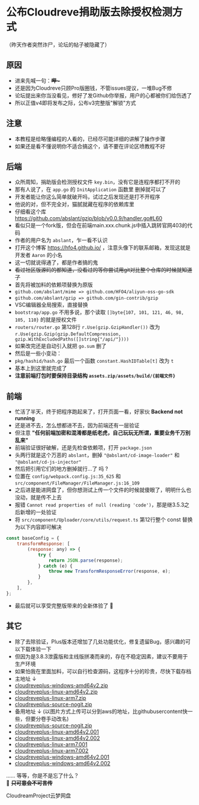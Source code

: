 # 公布Cloudreve捐助版去除授权检测方式

（昨天作者突然诈尸，论坛的帖子被隐藏了）

## 原因
+ 进来先喊一句：~~**哔~**~~
+ 还是因为Cloudreve只顾Pro版圈钱，不管issues提议，一堆Bug不修
+ 论坛提出来你当没看见，修好了发Github你举报，用户的心都被你们给伤透了
+ 所以正值v4即将发布之际，公布v3完整版"解锁"方式

## 注意
+ 本教程是给略懂编程的人看的，已经尽可能详细的讲解了操作步骤
+ 如果还是看不懂说明你不适合搞这个，请不要在评论区喷教程不好

## 后端
+ 众所周知，捐助版会检测授权文件 `key.bin`，没有它是连程序都打不开的
+ 那有人说了，在 `app.go` 的 `InitApplication` 函数里 删掉就可以了
+ 开发者能让你这么简单就破开吗，试过之后发现还是打不开程序
+ 他说的对，但不完全对，猫腻就藏在程序的依赖库里
+ 仔细看这个库 https://github.com/abslant/gzip/blob/v0.0.9/handler.go#L60
+ 看似只是一个fork版，但会在前端main.xxx.chunk.js中插入跳转官网403的代码
+ 作者的用户名为 `abslant`，乍一看不认识
+ 打开这个博客 https://hfo4.github.io/ ，注意头像下的联系邮箱，发现这就是开发者 `Aaron` 的小名
+ 这一切就说得通了，都是作者搞的鬼
+ ~~看过社区版源码的都知道，没看过的等你尝试用git对比整个仓库的时候就知道了~~
+ 首先将被加料的依赖项替换为原版
+ `github.com/abslant/mime => github.com/HFO4/aliyun-oss-go-sdk`
+ `github.com/abslant/gzip => github.com/gin-contrib/gzip`
+ VSC编辑器全局搜索，直接替换
+ `bootstrap/app.go` 不用多说，那个读取 `[]byte{107, 101, 121, 46, 98, 105, 110}` 的就是授权文件
+ `routers/router.go` 第128行 `r.Use(gzip.GzipHandler())` 改为 `r.Use(gzip.Gzip(gzip.DefaultCompression, gzip.WithExcludedPaths([]string{"/api/"})))`
+ 如果改完还是自动引入就把 `go.sum` 删了
+ 然后是一些小变动：
+ `pkg/hashid/hash.go` 最后一个函数 `constant.HashIDTable[t]` 改为 `t`
+ 基本上到这里就完成了
+ **注意前端打包时要保持目录结构 `assets.zip/assets/build/{前端文件}`**

## 前端
+ 忙活了半天，终于把程序跑起来了，打开页面一看，好家伙 **Backend not running**
+ 还是进不去，怎么想都进不去，因为前端还有一层验证
+ 但注意 **"任何前端加密和混淆都是纸老虎，自己玩玩无所谓，重要业务千万别乱来"**
+ 前端验证很好破解，还是先检查依赖项，打开 `package.json`
+ 头两行就是这个万恶的 `abslant`，删掉 `"@abslant/cd-image-loader"` 和 `"@abslant/cd-js-injector"`
+ 然后把引用它们的地方删掉就行...了 吗 ?
+ 位置在 `config/webpack.config.js:35_625` 和 `src/component/FileManager/FileManager.js:16_109`
+ 之后进是能进网盘了，但你想测试上传一个文件的时候就傻眼了，明明什么也没动，就是传不上去
+ 报错 `Cannot read properties of null (reading 'code')`，那是继3.5.3之后新增的一处验证
+ 将 `src/component/Uploader/core/utils/request.ts` 第12行整个 const 替换为以下内容即可解决
```js
const baseConfig = {
    transformResponse: [
        (response: any) => {
            try {
                return JSON.parse(response);
            } catch (e) {
                throw new TransformResponseError(response, e);
            }
        },
    ],
};
```
+ 最后就可以享受完整版带来的全新体验了 🎉

## 其它
+ 除了去除验证，Plus版本还增加了几处功能优化，修复遗留Bug，感兴趣的可以下载体验一下
+ 但因为是3.8.3泄露版和主线版拼凑而来的，存在不稳定因素，建议不要用于生产环境
+ 如果怕我在里面加料，可以自行检查源码，这程序十分的珍贵，尽快下载存档
+ 主地址 ↓
+ [cloudreveplus-windows-amd64v2.zip](https://github.com/cloudreve/Cloudreve/files/14327258/cloudreveplus-windows-amd64v2.zip)
+ [cloudreveplus-linux-amd64v2.zip](https://github.com/cloudreve/Cloudreve/files/14327249/cloudreveplus-linux-amd64v2.zip)
+ [cloudreveplus-linux-arm7.zip](https://github.com/cloudreve/Cloudreve/files/14327254/cloudreveplus-linux-arm7.zip)
+ [cloudreveplus-source-nogit.zip](https://github.com/cloudreve/Cloudreve/files/14327256/cloudreveplus-source-nogit.zip)
+ 备用地址 ↓ (以图片方式上传可以分到aws的地址，比githubusercontent快一些，但要分卷手动改名)
+ [cloudreveplus-source-nogit.zip](https://github.com/cloudreve/frontend/assets/100983035/4fe3ae36-275d-41e9-89fe-2a746f512bde)
+ [cloudreveplus-linux-amd64v2.001](https://github.com/cloudreve/frontend/assets/100983035/71dab1b8-8a01-4609-bf1d-ab8f6c5df57d)
+ [cloudreveplus-linux-amd64v2.002](https://github.com/cloudreve/frontend/assets/100983035/423cb9cb-9dae-47e9-baf3-43a48202fe06)
+ [cloudreveplus-linux-arm7.001](https://github.com/cloudreve/frontend/assets/100983035/a03f6c72-3ee8-44f4-96ed-ca385bc87c5c)
+ [cloudreveplus-linux-arm7.002](https://github.com/cloudreve/frontend/assets/100983035/e3f9a73d-9019-4c60-a41b-b53a9184aad9)
+ [cloudreveplus-windows-amd64v2.001](https://github.com/cloudreve/frontend/assets/100983035/a6d68487-3f40-4f6c-9cab-857d4128fb7d)
+ [cloudreveplus-windows-amd64v2.002](https://github.com/cloudreve/frontend/assets/100983035/c3620b29-8ced-4aa7-a02b-8d14c0bf4815)

......
等等，你是不是忘了什么？<br>
📢 ~~**只可意会不可言传**~~

CloudreamProject云梦网盘